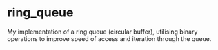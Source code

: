 # ring_queue
My implementation of a ring queue (circular buffer), utilising binary operations to improve speed of access and iteration through the queue.
